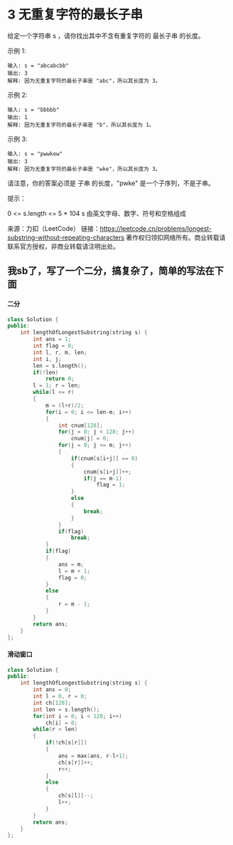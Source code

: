 # 3 无重复字符的最长子串

给定一个字符串 s ，请你找出其中不含有重复字符的 最长子串 的长度。

示例 1:

    输入: s = "abcabcbb"
    输出: 3 
    解释: 因为无重复字符的最长子串是 "abc"，所以其长度为 3。

示例 2:

    输入: s = "bbbbb"
    输出: 1
    解释: 因为无重复字符的最长子串是 "b"，所以其长度为 1。

示例 3:

    输入: s = "pwwkew"
    输出: 3
    解释: 因为无重复字符的最长子串是 "wke"，所以其长度为 3。

请注意，你的答案必须是 子串 的长度，"pwke" 是一个子序列，不是子串。


提示：

0 <= s.length <= 5 * 104
s 由英文字母、数字、符号和空格组成

来源：力扣（LeetCode）
链接：https://leetcode.cn/problems/longest-substring-without-repeating-characters
著作权归领扣网络所有。商业转载请联系官方授权，非商业转载请注明出处。

## 我sb了，写了一个二分，搞复杂了，简单的写法在下面

#### 二分

```C++
class Solution {
public:
    int lengthOfLongestSubstring(string s) {
        int ans = 1;
        int flag = 0;
        int l, r, m, len;
        int i, j;
        len = s.length();
        if(!len)
            return 0;
        l = 1; r = len;
        while(l <= r)
        {
            m = (l+r)/2;
            for(i = 0; i <= len-m; i++)
            {
                int cnum[128];
                for(j = 0; j < 128; j++)
                    cnum[j] = 0;
                for(j = 0; j <= m; j++)
                {
                    if(cnum[s[i+j]] == 0)
                    {
                        cnum[s[i+j]]++;
                        if(j == m-1)
                            flag = 1;
                    }
                    else
                    {
                        break;
                    }
                }
                if(flag)
                    break;
            }
            if(flag)
            {
                ans = m;
                l = m + 1;
                flag = 0;
            }
            else
            {
                r = m - 1;
            }
        }
        return ans;
    }
};
```

#### 滑动窗口

```C++
class Solution {
public:
    int lengthOfLongestSubstring(string s) {
        int ans = 0;
        int l = 0, r = 0;
        int ch[128];
        int len = s.length();
        for(int i = 0; i < 128; i++)
            ch[i] = 0;
        while(r < len)
        {
            if(!ch[s[r]])
            {
                ans = max(ans, r-l+1);
                ch[s[r]]++;
                r++;
            }
            else
            {
                ch[s[l]]--;
                l++;
            }
        }
        return ans;
    }
};
```